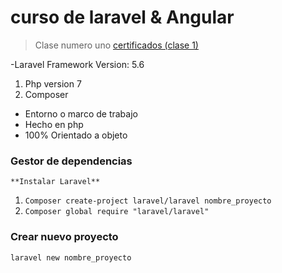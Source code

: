 # curso de laravel & Angular

>Clase numero uno [certificados (clase 1)](https://github.com/soydavidarteaga/curso-laravel-angular/tree/master/certificados%20(clase%201))

-Laravel Framework Version: 5.6

1. Php version 7
2. Composer
- Entorno o marco de trabajo
- Hecho en php
- 100% Orientado a objeto

### Gestor de dependencias
    **Instalar Laravel**

1. `Composer create-project laravel/laravel nombre_proyecto`  
2. `Composer global require "laravel/laravel"`

### Crear nuevo proyecto
`laravel new nombre_proyecto`